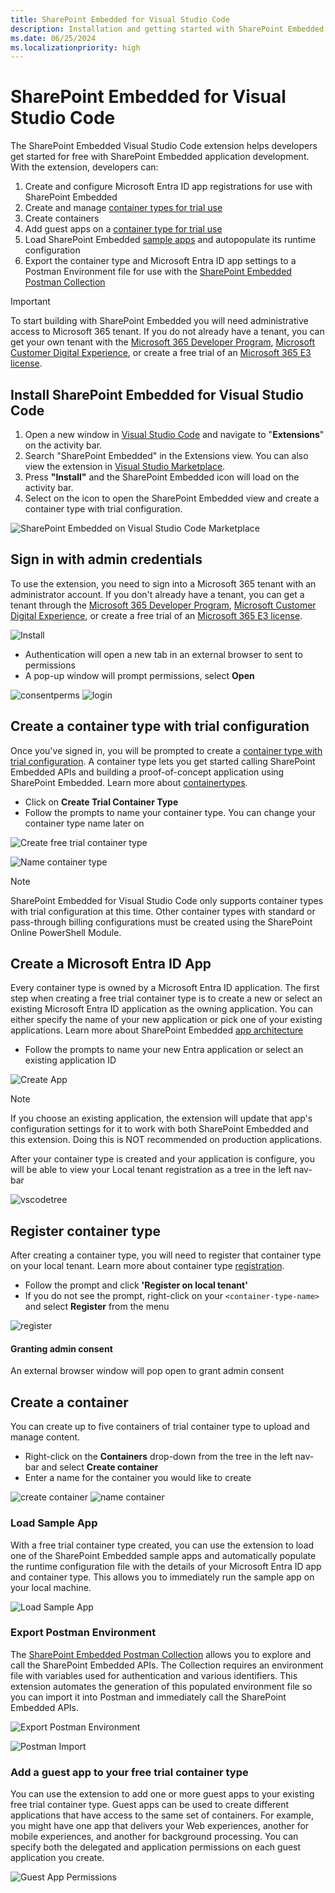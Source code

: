 ```yaml
---
title: SharePoint Embedded for Visual Studio Code
description: Installation and getting started with SharePoint Embedded for Visual Studio Code
ms.date: 06/25/2024
ms.localizationpriority: high
---
```


# SharePoint Embedded for Visual Studio Code

The SharePoint Embedded Visual Studio Code extension helps developers get started for free with SharePoint Embedded application development. With the extension, developers can:

1. Create and configure Microsoft Entra ID app registrations for use with SharePoint Embedded
1. Create and manage [container types for trial use](../concepts/app-concepts/containertypes.md#trial-use)
1. Create containers 
1. Add guest apps on a [container type for trial use](../concepts/app-concepts/containertypes.md#trial-use)
1. Load SharePoint Embedded [sample apps](https://github.com/microsoft/SharePoint-Embedded-Samples) and autopopulate its runtime configuration
1. Export the container type and Microsoft Entra ID app settings to a Postman Environment file for use with the [SharePoint Embedded Postman Collection](https://github.com/microsoft/SharePoint-Embedded-Samples/tree/main/Postman)

> [!IMPORTANT]
> To start building with SharePoint Embedded you will need administrative access to Microsoft 365 tenant.
> If you do not already have a tenant, you can get your own tenant with the [Microsoft 365 Developer Program](https://developer.microsoft.com/microsoft-365/dev-program), [Microsoft Customer Digital Experience](https://cdx.transform.microsoft.com/), or create a free trial of an [Microsoft 365 E3 license](https://www.microsoft.com/en-us/microsoft-365/enterprise/microsoft365-plans-and-pricing).


## Install SharePoint Embedded for Visual Studio Code

1. Open a new window in [Visual Studio Code](https://code.visualstudio.com/) and navigate to "**Extensions**" on the activity bar.
1. Search "SharePoint Embedded" in the Extensions view. You can also view the extension in [Visual Studio Marketplace](https://marketplace.visualstudio.com/items?itemName=SharepointEmbedded.ms-sharepoint-embedded-vscode-extension).
1. Press **"Install"** and the SharePoint Embedded icon will load on the activity bar.
1. Select on the icon to open the SharePoint Embedded view and create a container type with trial configuration.

![SharePoint Embedded on Visual Studio Code Marketplace](../images/vscodelaunch.png)


## Sign in with admin credentials

To use the extension, you need to sign into a Microsoft 365 tenant with an administrator account.
If you don't already have a tenant, you can get a tenant through the [Microsoft 365 Developer Program](https://developer.microsoft.com/microsoft-365/dev-program), [Microsoft Customer Digital Experience](https://cdx.transform.microsoft.com/), or create a free trial of an [Microsoft 365 E3 license](https://www.microsoft.com/en-us/microsoft-365/enterprise/microsoft365-plans-and-pricing).


![Install](../images/vscodeinstall.png)


* Authentication will open a new tab in an external browser to sent to permissions
* A pop-up window will prompt permissions, select **Open**
 
 
![consentperms](../images/vscodeconsentperms.png)
![login](../images/vscodelogin.png)




## Create a container type with trial configuration

Once you've signed in,  you will be prompted to create a [container type with trial configuration](../concepts/app-concepts/containertypes.md#trial-use). A container type lets you get started calling SharePoint Embedded APIs and building a proof-of-concept application using SharePoint Embedded. Learn more about [containertypes](../concepts/app-concepts/containertypes.md).

* Click on **Create Trial Container Type**
* Follow the prompts to name your container type. You can change your container type name later on

![Create free trial container type](https://github.com/microsoft/SharePoint-Embedded-VS-Code-Extension/assets/108372230/a8186b2b-bdf9-400b-820b-2e6ebe51d393)

![Name container type](https://github.com/microsoft/SharePoint-Embedded-VS-Code-Extension/assets/108372230/f465d36e-57e8-472a-9d10-7374a28b24b1)


> [!NOTE]
> SharePoint Embedded for Visual Studio Code only supports container types with trial configuration at this time. Other container types with standard or pass-through billing configurations must be created using the SharePoint Online PowerShell Module.

## Create a Microsoft Entra ID App

Every container type is owned by a Microsoft Entra ID application. The first step when creating a free trial container type is to create a new or select an existing Microsoft Entra ID application as the owning application. You can either specify the name of your new application or pick one of your existing applications. Learn more about SharePoint Embedded [app architecture](../concepts/app-concepts/app-architecture.md)

* Follow the prompts to name your new Entra application or select an existing application ID

![Create App](https://github.com/microsoft/SharePoint-Embedded-VS-Code-Extension/assets/108372230/944ecf1b-491c-4e5c-b887-73a5d709e9c5)

> [!NOTE]
> If you choose an existing application, the extension will update that app's configuration settings for it to work with both SharePoint Embedded and this extension. Doing this is NOT recommended on production applications.


After your container type is created and your application is configure, you will be able to view your Local tenant registration as a tree in the left nav-bar

![vscodetree](../images/vscodetree.png)

## Register container type

After creating a container type, you will need to register that container type on your local tenant. Learn more about container type [registration](../concepts/app-concepts/register-api-documentation.md).

* Follow the prompt and click **'Register on local tenant'**
* If you do not see the prompt, right-click on your `<container-type-name>` and select **Register** from the menu

![register](../images/vscoderegister.png)

#### Granting admin consent

An external browser window will pop open to grant admin consent

## Create a container

You can create up to five containers of trial container type to upload and manage content.

* Right-click on the **Containers** drop-down from the tree in the left nav-bar and select **Create container**
* Enter a name for the container you would like to create

![create container](../images/vscodecontcreate.png)
![name container](../images/vscodecontname.png)


### Load Sample App

With a free trial container type created, you can use the extension to load one of the SharePoint Embedded sample apps and automatically populate the runtime configuration file with the details of your Microsoft Entra ID app and container type. This allows you to immediately run the sample app on your local machine.

![Load Sample App](https://github.com/microsoft/SharePoint-Embedded-VS-Code-Extension/assets/108372230/da40cd67-83b3-4da9-b743-159edd2802fa)

### Export Postman Environment

The [SharePoint Embedded Postman Collection](https://github.com/microsoft/SharePoint-Embedded-Samples/tree/main/Postman) allows you to explore and call the SharePoint Embedded APIs. The Collection requires an environment file with variables used for authentication and various identifiers. This extension automates the generation of this populated environment file so you can import it into Postman and immediately call the SharePoint Embedded APIs.

![Export Postman Environment](https://github.com/microsoft/SharePoint-Embedded-VS-Code-Extension/assets/108372230/a549866d-55e0-4a25-b173-fc532cc7b49e)

![Postman Import](https://github.com/microsoft/SharePoint-Embedded-VS-Code-Extension/assets/108372230/06884e97-7a4c-41ea-8c19-c0eecfd2e624)

### Add a guest app to your free trial container type

You can use the extension to add one or more guest apps to your existing free trial container type. Guest apps can be used to create different applications that have access to the same set of containers. For example, you might have one app that delivers your Web experiences, another for mobile experiences, and another for background processing. You can specify both the delegated and application permissions on each guest application you create.

![Guest App Permissions](https://github.com/microsoft/SharePoint-Embedded-VS-Code-Extension/assets/108372230/d3394cf6-b174-4c07-8cca-fe742cade70b)
